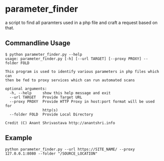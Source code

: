 # parameter_finder
a script to find all paramters used in a php file and craft a request based on that.

## Commandline Usage 

```
$ python parameter_finder.py --help                          
usage: parameter_finder.py [-h] [--url TARGET] [--proxy PROXY] --folder FOLD

This program is used to identify various parameters in php files which can
then be fed to proxy services which can run automated scans

optional arguments:
  -h, --help     show this help message and exit
  --url TARGET   Provide Target URL
  --proxy PROXY  Provide HTTP Proxy in host:port format will be used for
                 http(s)
  --folder FOLD  Provide Local Directory

Credit (C) Anant Shrivastava http://anantshri.info
````

## Example

```
python parameter_finder.py --url https://SITE_NAME/ --proxy 127.0.0.1:8080 --folder "/SOURCE_LOCATION"
```
